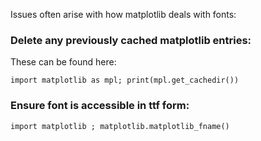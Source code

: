 Issues often arise with how matplotlib deals with fonts:

### Delete any previously cached matplotlib entries:
These can be found here:
```
import matplotlib as mpl; print(mpl.get_cachedir())
```
### Ensure font is accessible in ttf form:
```
import matplotlib ; matplotlib.matplotlib_fname()
```
